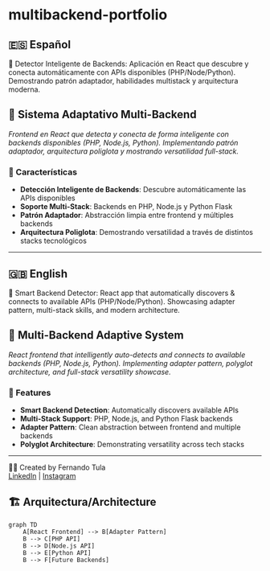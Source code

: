 # multibackend-portfolio

## 🇪🇸 Español

🤖 Detector Inteligente de Backends: Aplicación en React que descubre y conecta automáticamente con APIs disponibles (PHP/Node/Python). Demostrando patrón adaptador, habilidades multistack y arquitectura moderna.

## 🚀 Sistema Adaptativo Multi-Backend

*Frontend en React que detecta y conecta de forma inteligente con backends disponibles (PHP, Node.js, Python). Implementando patrón adaptador, arquitectura poliglota y mostrando versatilidad full-stack.*

### 🌟 Características
- **Detección Inteligente de Backends**: Descubre automáticamente las APIs disponibles
- **Soporte Multi-Stack**: Backends en PHP, Node.js y Python Flask  
- **Patrón Adaptador**: Abstracción limpia entre frontend y múltiples backends
- **Arquitectura Poliglota**: Demostrando versatilidad a través de distintos stacks tecnológicos

---

## 🇬🇧 English

🤖 Smart Backend Detector: React app that automatically discovers & connects to available APIs (PHP/Node/Python). Showcasing adapter pattern, multi-stack skills, and modern architecture.

## 🚀 Multi-Backend Adaptive System

*React frontend that intelligently auto-detects and connects to available backends (PHP, Node.js, Python). Implementing adapter pattern, polyglot architecture, and full-stack versatility showcase.*

### 🌟 Features
- **Smart Backend Detection**: Automatically discovers available APIs
- **Multi-Stack Support**: PHP, Node.js, and Python Flask backends  
- **Adapter Pattern**: Clean abstraction between frontend and multiple backends
- **Polyglot Architecture**: Demonstrating versatility across tech stacks

---

👨‍💻 Created by Fernando Tula  
[LinkedIn](https://www.linkedin.com/in/fernando-tula/) | [Instagram](https://www.instagram.com/ftula_desarrollo/)

## 🏗️ Arquitectura/Architecture

```mermaid
graph TD
    A[React Frontend] --> B[Adapter Pattern]
    B --> C[PHP API]
    B --> D[Node.js API] 
    B --> E[Python API]
    B --> F[Future Backends]

